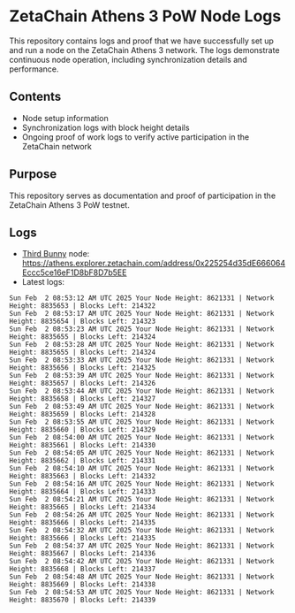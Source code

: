 # ZetaChain Athens 3 PoW Node Logs
This repository contains logs and proof that we have successfully set up and run a node on the ZetaChain Athens 3 network. The logs demonstrate continuous node operation, including synchronization details and performance.

## Contents
- Node setup information
- Synchronization logs with block height details
- Ongoing proof of work logs to verify active participation in the ZetaChain network

## Purpose
This repository serves as documentation and proof of participation in the ZetaChain Athens 3 PoW testnet.

## Logs

- [Third Bunny](https://thirdbunny.xyz/) node: https://athens.explorer.zetachain.com/address/0x225254d35dE666064Eccc5ce16eF1D8bF8D7b5EE
- Latest logs:
```
Sun Feb  2 08:53:12 AM UTC 2025 Your Node Height: 8621331 | Network Height: 8835653 | Blocks Left: 214322
Sun Feb  2 08:53:17 AM UTC 2025 Your Node Height: 8621331 | Network Height: 8835654 | Blocks Left: 214323
Sun Feb  2 08:53:23 AM UTC 2025 Your Node Height: 8621331 | Network Height: 8835655 | Blocks Left: 214324
Sun Feb  2 08:53:28 AM UTC 2025 Your Node Height: 8621331 | Network Height: 8835655 | Blocks Left: 214324
Sun Feb  2 08:53:33 AM UTC 2025 Your Node Height: 8621331 | Network Height: 8835656 | Blocks Left: 214325
Sun Feb  2 08:53:39 AM UTC 2025 Your Node Height: 8621331 | Network Height: 8835657 | Blocks Left: 214326
Sun Feb  2 08:53:44 AM UTC 2025 Your Node Height: 8621331 | Network Height: 8835658 | Blocks Left: 214327
Sun Feb  2 08:53:49 AM UTC 2025 Your Node Height: 8621331 | Network Height: 8835659 | Blocks Left: 214328
Sun Feb  2 08:53:55 AM UTC 2025 Your Node Height: 8621331 | Network Height: 8835660 | Blocks Left: 214329
Sun Feb  2 08:54:00 AM UTC 2025 Your Node Height: 8621331 | Network Height: 8835661 | Blocks Left: 214330
Sun Feb  2 08:54:05 AM UTC 2025 Your Node Height: 8621331 | Network Height: 8835662 | Blocks Left: 214331
Sun Feb  2 08:54:10 AM UTC 2025 Your Node Height: 8621331 | Network Height: 8835663 | Blocks Left: 214332
Sun Feb  2 08:54:16 AM UTC 2025 Your Node Height: 8621331 | Network Height: 8835664 | Blocks Left: 214333
Sun Feb  2 08:54:21 AM UTC 2025 Your Node Height: 8621331 | Network Height: 8835665 | Blocks Left: 214334
Sun Feb  2 08:54:26 AM UTC 2025 Your Node Height: 8621331 | Network Height: 8835666 | Blocks Left: 214335
Sun Feb  2 08:54:32 AM UTC 2025 Your Node Height: 8621331 | Network Height: 8835666 | Blocks Left: 214335
Sun Feb  2 08:54:37 AM UTC 2025 Your Node Height: 8621331 | Network Height: 8835667 | Blocks Left: 214336
Sun Feb  2 08:54:42 AM UTC 2025 Your Node Height: 8621331 | Network Height: 8835668 | Blocks Left: 214337
Sun Feb  2 08:54:48 AM UTC 2025 Your Node Height: 8621331 | Network Height: 8835669 | Blocks Left: 214338
Sun Feb  2 08:54:53 AM UTC 2025 Your Node Height: 8621331 | Network Height: 8835670 | Blocks Left: 214339
```
